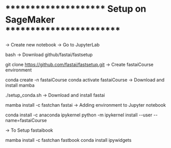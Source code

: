# ******************** Setup on SageMaker ***********************
-> Create new notebook → Go to JupyterLab

bash
-> Download github/fastai/fastsetup 

git clone https://github.com/fastai/fastsetup.git
-> Create fastaiCourse environment

conda create -n fastaiCourse
conda activate fastaiCourse
-> Download and install mamba 

./setup_conda.sh
-> Download and install fastai

mamba install -c fastchan fastai
-> Adding environment to Jupyter notebook

conda install -c anaconda ipykernel
python -m ipykernel install --user --name=fastaiCourse

-> To Setup fastaibook

mamba install -c fastchan fastbook
conda install ipywidgets

